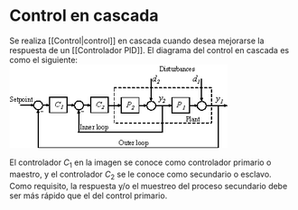 # Control en cascada

Se realiza [[Control|control]] en cascada cuando desea mejorarse la respuesta de un [[Controlador PID]]. 
El diagrama del control en cascada es como el siguiente: 
![Control en cascada](ControlCascada.png)

El controlador $C_1$ en la imagen se conoce como controlador primario o maestro, y el controlador $C_2$ se le conoce como secundario o esclavo. Como requisito, la respuesta y/o el muestreo del proceso secundario debe ser más rápido que el del control primario. 